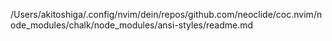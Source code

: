 /Users/akitoshiga/.config/nvim/dein/repos/github.com/neoclide/coc.nvim/node_modules/chalk/node_modules/ansi-styles/readme.md